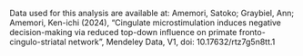Data used for this analysis are available at: 
Amemori, Satoko; Graybiel, Ann; Amemori, Ken-ichi (2024), “Cingulate microstimulation induces negative decision-making via reduced top-down influence on primate fronto-cingulo-striatal network”, Mendeley Data, V1, doi: 10.17632/rtz7g5n8tt.1
